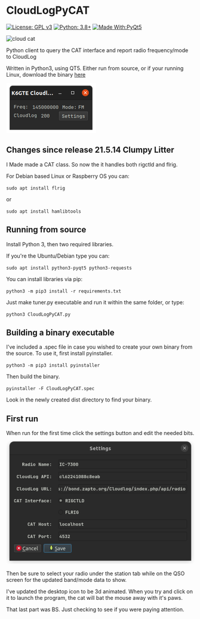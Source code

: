 # CloudLogPyCAT

[![License: GPL v3](https://img.shields.io/badge/License-GPLv3-blue.svg)](https://www.gnu.org/licenses/gpl-3.0)  [![Python: 3.8+](https://img.shields.io/badge/python-3.8+-blue.svg)](https://www.python.org/downloads/)  [![Made With:PyQt5](https://img.shields.io/badge/Made%20with-PyQt5-red)](https://pypi.org/project/PyQt5/)  

![cloud cat](https://github.com/mbridak/CloudLogPyCAT/raw/master/pic/cloudcat.png)

Python client to query the CAT interface and report radio frequency/mode to CloudLog

Written in Python3, using QT5. Either run from source, or if your running Linux, download the binary [here](https://github.com/mbridak/CloudLogPyCAT/releases/download/21.5.14/CloudLogPyCAT)

![main screen](./pic/screen.png)

## Changes since release 21.5.14 Clumpy Litter

I Made made a CAT class. So now the it handles both rigctld and flrig.

For Debian based Linux or Raspberry OS you can:

`sudo apt install flrig`

or

`sudo apt install hamlibtools`

## Running from source

Install Python 3, then two required libraries.

If you're the Ubuntu/Debian type you can:

`sudo apt install python3-pyqt5 python3-requests`

You can install libraries via pip:

`python3 -m pip3 install -r requirements.txt`

Just make tuner.py executable and run it within the same folder, or type:

`python3 CloudLogPyCAT.py`

## Building a binary executable

I've included a .spec file in case you wished to create your own binary from the source. To use it, first install pyinstaller.

`python3 -m pip3 install pyinstaller`

Then build the binary.

`pyinstaller -F CloudLogPyCAT.spec`

Look in the newly created dist directory to find your binary.

## First run

When run for the first time click the settings button and edit the needed bits.

![settings screen](pic/settings.png)

Then be sure to select your radio under the station tab while on the QSO screen for the updated band/mode data to show.

I've updated the desktop icon to be 3d animated. When you try and click on it to launch the program, the cat will bat the mouse away with it's paws.

That last part was BS. Just checking to see if you were paying attention.

